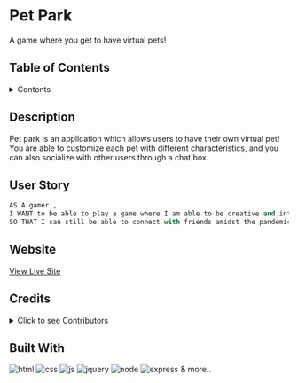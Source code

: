 # Pet Park

A game where you get to have virtual pets! 

## Table of Contents

<details>

  <summary>Contents</summary>
  
1.  [Description](#description)

1.  [User Story](#user-story)

1.  [Website](#website)

1.  [Credits](#credits)

1.  [Built With](#built-with)

</details>

## Description

Pet park is an application which allows users to have their own virtual pet! You are able to customize each pet with different characteristics, and you can also socialize with other users through a chat box. 

## User Story

```py
AS A gamer ,
I WANT to be able to play a game where I am able to be creative and interactive,
SO THAT I can still be able to connect with friends amidst the pandemic .
```


## Website

[View Live Site](https://radiant-eyrie-35854.herokuapp.com/)

## Credits

<details>

  <summary>Click to see Contributors</summary>
  
- Laura Anderson &mdash; [github.com/andersonjaz](https://github.com/andersonjaz)
  
- Jolo Cabrera &mdash; [github.com/el-mariachi760](https://github.com/jolocabrera)
  
- Leanne Rajan &mdash; [github.com/ScottMooregithub](https://github.com/Leanne-027)

</details>

## Built With

![html](https://img.shields.io/badge/-HTML5-E34F26?logo=html5&logoColor=white&logoWidth=30)
![css](https://img.shields.io/badge/-CSS3-1572B6?logo=css3&logoColor=white&logoWidth=30)
![js](https://img.shields.io/badge/-JavaScript-F7DF1E?logo=javascript&logoColor=white&logoWidth=30)
![jquery](https://img.shields.io/badge/-jQuery-0769AD?logo=jquery&logoColor=white&logoWidth=30)
![node](https://img.shields.io/badge/Node.Js-Node.Js-yellow)
![express](https://img.shields.io/badge/Express.js-Express.Js-orange)
& more.. 
